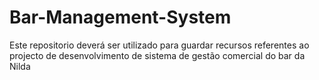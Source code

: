 # Bar-Management-System
Este repositorio deverá ser utilizado para guardar recursos referentes ao projecto de desenvolvimento de sistema de gestão comercial do bar da Nilda
